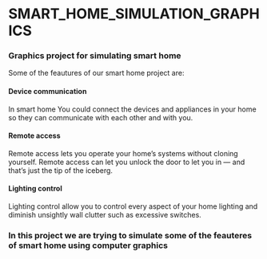 # SMART_HOME_SIMULATION_GRAPHICS
 <h3>Graphics project for simulating smart home </h3> 
Some of the feautures of our smart home project are:
<h4> Device communication</h4>
In smart home You could connect the devices and appliances in your home so they can communicate with each other and with you.
<h4>Remote access</h4>
 Remote access lets you operate your home’s systems without cloning yourself. Remote access can let you  unlock the door to let you in — and that’s just the tip of the iceberg.
<h4>Lighting control</h4>
Lighting control allow you to control every aspect of your home lighting and diminish unsightly wall clutter such as excessive switches.

<h3>In this project we are trying to simulate some of the feauteres of smart home using computer graphics </h3>

